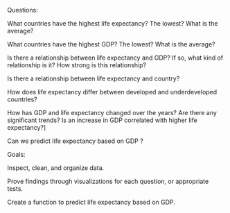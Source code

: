 Questions:

What countries have the highest life expectancy? The lowest? What is the average?

What countries have the highest GDP? The lowest? What is the average?

Is there a relationship between life expectancy and GDP? If so, what kind of relationship is it? How strong is this relationship?

Is there a relationship between life expectancy and country? 

How does life expectancy differ between developed and underdeveloped countries?

How has GDP and life expectancy changed over the years? Are there any significant trends? Is an increase in GDP correlated with higher life expectancy?]

Can we predict life expectancy based on GDP ?



Goals:

Inspect, clean, and organize data.

Prove findings through visualizations for each question, or appropriate tests.

Create a function to predict life expectancy based on GDP.
